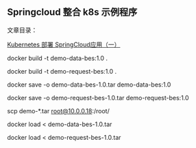## Springcloud 整合 k8s 示例程序

文章目录：  

[Kubernetes 部署 SpringCloud应用（一）](https://blog.jisuye.com/2020/08/20/springcloud-k8s-demo1/)

docker build -t demo-data-bes:1.0 .

docker build -t demo-request-bes:1.0 .

docker save -o demo-data-bes-1.0.tar  demo-data-bes:1.0

docker save -o demo-request-bes-1.0.tar  demo-request-bes:1.0

scp demo-*.tar root@10.0.0.18:/root/

docker load < demo-data-bes-1.0.tar

docker load < demo-request-bes-1.0.tar

